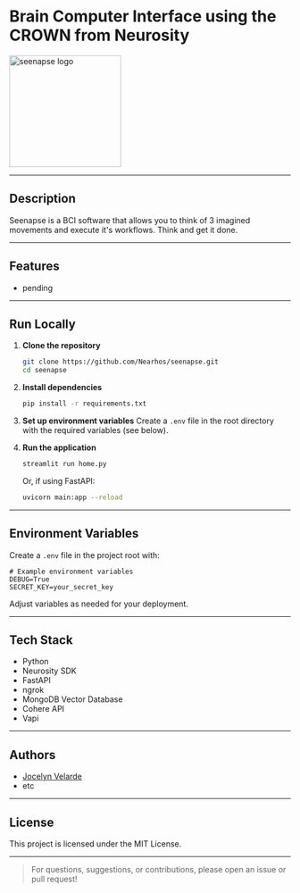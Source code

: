 # Brain Computer Interface using the CROWN from Neurosity

<img src="https://github.com/user-attachments/assets/d57f8c69-36ca-4bca-b473-5d43506f3a2c" alt="seenapse logo" width="200" height="200">

---

## Description

Seenapse is a BCI software that allows you to think of 3 imagined movements and execute it's workflows. Think and get it done.

---

## Features

- pending

---

## Run Locally

1. **Clone the repository**
   ```bash
   git clone https://github.com/Nearhos/seenapse.git
   cd seenapse
   ```

2. **Install dependencies**
   ```bash
   pip install -r requirements.txt
   ```

3. **Set up environment variables**
   Create a `.env` file in the root directory with the required variables (see below).

4. **Run the application**
   ```bash
   streamlit run home.py
   ```
   Or, if using FastAPI:
   ```bash
   uvicorn main:app --reload
   ```

---

## Environment Variables

Create a `.env` file in the project root with:

```env
# Example environment variables
DEBUG=True
SECRET_KEY=your_secret_key
```

Adjust variables as needed for your deployment.

---

## Tech Stack

- Python
- Neurosity SDK
- FastAPI
- ngrok
- MongoDB Vector Database
- Cohere API
- Vapi

---

## Authors
- [Jocelyn Velarde](https://github.com/JocelynVelarde)
- etc

---

## License

This project is licensed under the MIT License.

---

> For questions, suggestions, or contributions, please open an issue or pull request!
